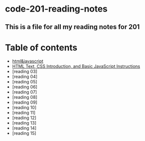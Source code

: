 # code-201-reading-notes
## This is a file for all my reading notes for 201
# **Table of contents**
- [html&javascript](class-01.md)
- [HTML Text, CSS Introduction, and Basic JavaScript Instructions](class-02.md)
- [reading 03]
- [reading 04]
- [reading 05]
- [reading 06]
- [reading 07]
- [reading 08]
- [reading 09]
- [reading 10]
- [reading 11]
- [reading 12]
- [reading 13]
- [reading 14]
- [reading 15]



